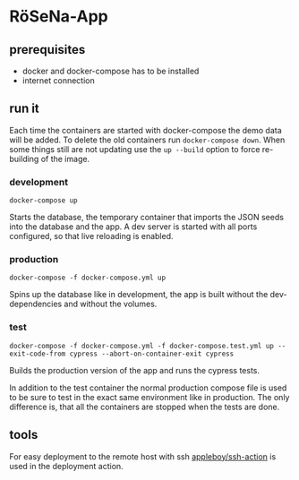 # RöSeNa-App

## prerequisites

- docker and docker-compose has to be installed
- internet connection

## run it

Each time the containers are started with docker-compose the demo data will be added. To delete the old containers run `docker-compose down`. When some things still are not updating use the `up --build` option to force re-building of the image.

### development

`docker-compose up`

Starts the database, the temporary container that imports the JSON seeds into the database and the app. A dev server is started with all ports configured, so that live reloading is enabled.

### production

`docker-compose -f docker-compose.yml up`

Spins up the database like in development, the app is built without the dev-dependencies and without the volumes.

### test

`docker-compose -f docker-compose.yml -f docker-compose.test.yml up --exit-code-from cypress --abort-on-container-exit cypress`

Builds the production version of the app and runs the cypress tests.

In addition to the test container the normal production compose file is used to be sure to test in the exact same environment like in production. The only difference is, that all the containers are stopped when the tests are done.

## tools

For easy deployment to the remote host with ssh [appleboy/ssh-action](https://github.com/appleboy/ssh-action) is used in the deployment action.
